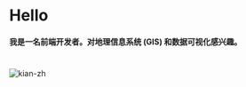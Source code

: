 # Hello
#### 我是一名前端开发者。对地理信息系统 (GIS) 和数据可视化感兴趣。<br/>
#

  <img src="https://github-readme-stats.vercel.app/api/top-langs/?username=kian-zh&layout=compact&langs_count=8&exclude_repo=NJU-Map-Projection-Course-Homework,7zhk.github.io" alt="kian-zh" />
